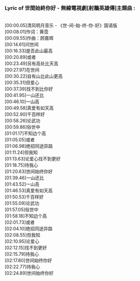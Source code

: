 <h3>Lyric of 世間始終你好 - 無線電視劇[射鵰英雄傳]主題曲 :</h3><p><br>[00:00.05]清风明月音乐 - 《世-间-始-终-你-好》国语版
<br>[00:08.01]作词：黄霑
<br>[00:09.55]作曲：顾嘉辉
<br>[00:14.61]问世间
<br>[00:16.33]是否此山最高
<br>[00:20.89]或者
<br>[00:23.49]另有高处比天高
<br>[00:27.97]在世间
<br>[00:30.22]自有山比此山更高
<br>[00:35.31]但爱心
<br>[00:37.39]找不到比你好
<br>[00:41.95]一山还比
<br>[00:46.10]一山高
<br>[00:49.58]真爱有如天高
<br>[00:52.90]千百样好
<br>[00:58.26]论武功
<br>[00:59.86]俗世中
<br>[01:01.17]不知边个高
<br>[01:05.05]或者
<br>[01:06.98]绝招同途异路
<br>[01:11.24]但我知
<br>[01:13.63]论爱心找不到更好
<br>[01:18.75]待我心
<br>[01:20.63]世间始终你好
<br>[01:39.46]一山还比
<br>[01:43.52]一山高
<br>[01:46.53]真爱有如天高
<br>[01:50.53]千百样好
<br>[01:55.09]论武功
<br>[01:57.05]俗世中
<br>[01:58.18]不知边个高
<br>[02:01.73]或者
<br>[02:04.10]绝招同途异路
<br>[02:08.55]但我知
<br>[02:10.95]论爱心
<br>[02:12.15]找不到更好
<br>[02:15.79]待我心
<br>[02:17.80]世间始终你好
<br>[02:22.77]待我心
<br>[02:24.89]世间始终你好
</p>